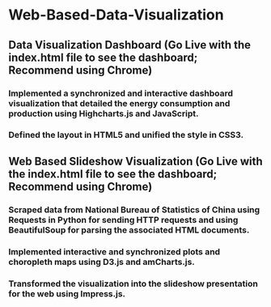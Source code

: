 # Web-Based-Data-Visualization

## Data Visualization Dashboard (Go Live with the index.html file to see the dashboard; Recommend using Chrome)
### Implemented a synchronized and interactive dashboard visualization that detailed the energy consumption and production using Highcharts.js and JavaScript.
### Defined the layout in HTML5 and unified the style in CSS3.

## Web Based Slideshow Visualization (Go Live with the index.html file to see the dashboard; Recommend using Chrome)
### Scraped data from National Bureau of Statistics of China using Requests in Python for sending HTTP requests and using BeautifulSoup for parsing the associated HTML documents.
### Implemented interactive and synchronized plots and choropleth maps using D3.js and amCharts.js.
### Transformed the visualization into the slideshow presentation for the web using Impress.js.
